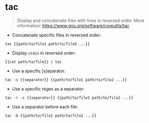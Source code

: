 # tac

> Display and concatenate files with lines in reversed order.
> More information: <https://www.gnu.org/software/coreutils/tac>.

- Concatenate specific files in reversed order:

`tac {{path/to/file1 path/to/file2 ...}}`

- Display `stdin` in reversed order:

`{{cat path/to/file}} | tac`

- Use a specific [s]eparator:

`tac -s {{separator}} {{path/to/file1 path/to/file2 ...}}`

- Use a specific regex as a separator:

`tac -r -s {{separator}} {{path/to/file1 path/to/file2 ...}}`

- Use a separator before each file:

`tac -b {{path/to/file1 path/to/file2 ...}}`
